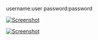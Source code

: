 username:user
password:password


<a href='https://postimg.cc/64BVd1C7' target='_blank'><img src='https://i.postimg.cc/64BVd1C7/Screenshot.jpg' border='0' alt='Screenshot'/></a>


<a href='https://postimg.cc/yDDmXR3T' target='_blank'><img src='https://i.postimg.cc/y8PLKXV2/Screenshot.jpg' border='0' alt='Screenshot'/></a>
